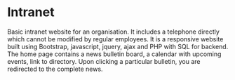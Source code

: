 # Intranet
Basic intranet website for an organisation. It includes a telephone directly which cannot be modified by regular employees. 
It is a responsive website built using Bootstrap, javascript, jquery, ajax and PHP with SQL for backend.
The home page contains a news bulletin board, a calendar with upcoming events, link to directory.
Upon clicking a particular bulletin, you are redirected to the complete news. 

